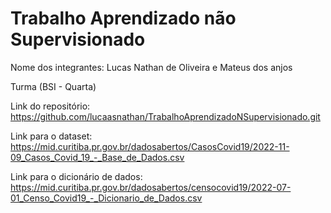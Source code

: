# Trabalho Aprendizado não Supervisionado


Nome dos integrantes: Lucas Nathan de Oliveira e Mateus dos anjos 

Turma (BSI - Quarta)

Link do repositório: https://github.com/lucaasnathan/TrabalhoAprendizadoNSupervisionado.git

Link para o dataset: https://mid.curitiba.pr.gov.br/dadosabertos/CasosCovid19/2022-11-09_Casos_Covid_19_-_Base_de_Dados.csv

Link para o dicionário de dados: https://mid.curitiba.pr.gov.br/dadosabertos/censocovid19/2022-07-01_Censo_Covid19_-_Dicionario_de_Dados.csv
